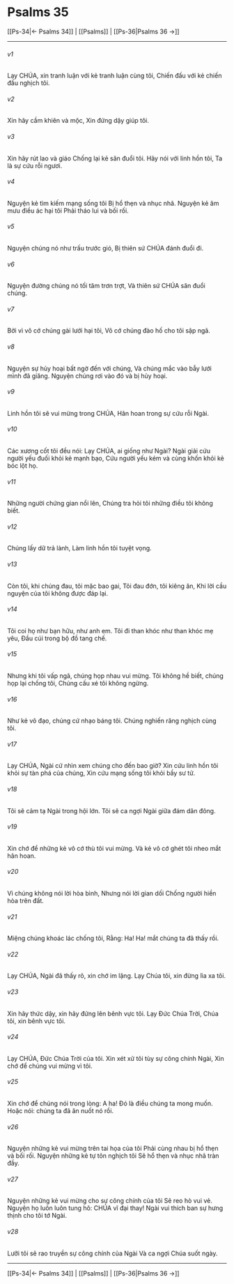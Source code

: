 # Psalms 35

[[Ps-34|← Psalms 34]] | [[Psalms]] | [[Ps-36|Psalms 36 →]]
***



###### v1 
Lạy CHÚA, xin tranh luận với kẻ tranh luận cùng tôi, Chiến đấu với kẻ chiến đấu nghịch tôi. 

###### v2 
Xin hãy cầm khiên và mộc, Xin đứng dậy giúp tôi. 

###### v3 
Xin hãy rút lao và giáo Chống lại kẻ săn đuổi tôi. Hãy nói với linh hồn tôi, Ta là sự cứu rỗi ngươi. 

###### v4 
Nguyện kẻ tìm kiếm mạng sống tôi Bị hổ thẹn và nhục nhã. Nguyện kẻ âm mưu điều ác hại tôi Phải tháo lui và bối rối. 

###### v5 
Nguyện chúng nó như trấu trước gió, Bị thiên sứ CHÚA đánh đuổi đi. 

###### v6 
Nguyện đường chúng nó tối tăm trơn trợt, Và thiên sứ CHÚA săn đuổi chúng. 

###### v7 
Bởi vì vô cớ chúng gài lưới hại tôi, Vô cớ chúng đào hố cho tôi sập ngã. 

###### v8 
Nguyện sự hủy hoại bất ngờ đến với chúng, Và chúng mắc vào bẫy lưới mình đã giăng. Nguyện chúng rơi vào đó và bị hủy hoại. 

###### v9 
Linh hồn tôi sẽ vui mừng trong CHÚA, Hân hoan trong sự cứu rỗi Ngài. 

###### v10 
Các xương cốt tôi đều nói: Lạy CHÚA, ai giống như Ngài? Ngài giải cứu người yếu đuối khỏi kẻ mạnh bạo, Cứu người yếu kém và cùng khốn khỏi kẻ bóc lột họ. 

###### v11 
Những người chứng gian nổi lên, Chúng tra hỏi tôi những điều tôi không biết. 

###### v12 
Chúng lấy dữ trả lành, Làm linh hồn tôi tuyệt vọng. 

###### v13 
Còn tôi, khi chúng đau, tôi mặc bao gai, Tôi đau đớn, tôi kiêng ăn, Khi lời cầu nguyện của tôi không được đáp lại. 

###### v14 
Tôi coi họ như bạn hữu, như anh em. Tôi đi than khóc như than khóc mẹ yêu, Đầu cúi trong bộ đồ tang chế. 

###### v15 
Nhưng khi tôi vấp ngã, chúng họp nhau vui mừng. Tôi không hề biết, chúng họp lại chống tôi, Chúng cấu xé tôi không ngừng. 

###### v16 
Như kẻ vô đạo, chúng cứ nhạo báng tôi. Chúng nghiến răng nghịch cùng tôi. 

###### v17 
Lạy CHÚA, Ngài cứ nhìn xem chúng cho đến bao giờ? Xin cứu linh hồn tôi khỏi sự tàn phá của chúng, Xin cứu mạng sống tôi khỏi bầy sư tử. 

###### v18 
Tôi sẽ cảm tạ Ngài trong hội lớn. Tôi sẽ ca ngợi Ngài giữa đám dân đông. 

###### v19 
Xin chớ để những kẻ vô cớ thù tôi vui mừng. Và kẻ vô cớ ghét tôi nheo mắt hân hoan. 

###### v20 
Vì chúng không nói lời hòa bình, Nhưng nói lời gian dối Chống người hiền hòa trên đất. 

###### v21 
Miệng chúng khoác lác chống tôi, Rằng: Ha! Ha! mắt chúng ta đã thấy rồi. 

###### v22 
Lạy CHÚA, Ngài đã thấy rõ, xin chớ im lặng. Lạy Chúa tôi, xin đừng lìa xa tôi. 

###### v23 
Xin hãy thức dậy, xin hãy đứng lên bênh vực tôi. Lạy Đức Chúa Trời, Chúa tôi, xin bênh vực tôi. 

###### v24 
Lạy CHÚA, Đức Chúa Trời của tôi. Xin xét xử tôi tùy sự công chính Ngài, Xin chớ để chúng vui mừng vì tôi. 

###### v25 
Xin chớ để chúng nói trong lòng: A ha! Đó là điều chúng ta mong muốn. Hoặc nói: chúng ta đã ăn nuốt nó rồi. 

###### v26 
Nguyện những kẻ vui mừng trên tai họa của tôi Phải cùng nhau bị hổ thẹn và bối rối. Nguyện những kẻ tự tôn nghịch tôi Sẽ hổ thẹn và nhục nhã tràn đầy. 

###### v27 
Nguyện những kẻ vui mừng cho sự công chính của tôi Sẽ reo hò vui vẻ. Nguyện họ luôn luôn tung hô: CHÚA vĩ đại thay! Ngài vui thích ban sự hưng thịnh cho tôi tớ Ngài. 

###### v28 
Lưỡi tôi sẽ rao truyền sự công chính của Ngài Và ca ngợi Chúa suốt ngày.

***
[[Ps-34|← Psalms 34]] | [[Psalms]] | [[Ps-36|Psalms 36 →]]
